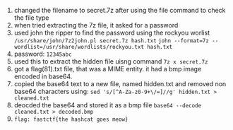 1) changed the filename to secret.7z after using the file command to check the file type
2) when tried extracting the 7z file, it asked for a password
3) used john the ripper to find the password using the rockyou worlist
    `/usr/share/john/7z2john.pl secret.7z hash.txt`
    `john --format=7z --wordlist=/usr/share/wordlists/rockyou.txt hash.txt`
4) password: `12345abc`
5) used this to extract the hidden file uisng command
    `7z x secret.7z`
6) got a flag(81).txt file, that was a MIME entity. it had a bmp image encoded in base64.
7) copied the base64 text to a new file, named hidden.txt and removed non base64 characters using:
    `sed 's/[^A-Za-z0-9+\/=]//g' hidden.txt > cleaned.txt`
8) deocded the base64 and stored it as a bmp file
    `base64 --decode cleaned.txt > decoded.bmp`
9) `flag: fastctf{the hashcat goes meow}`
